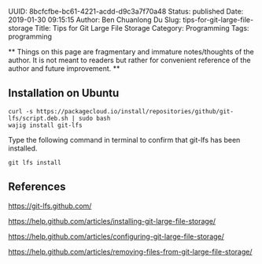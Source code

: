 UUID: 8bcfcfbe-bc61-4221-acdd-d9c3a7f70a48
Status: published
Date: 2019-01-30 09:15:15
Author: Ben Chuanlong Du
Slug: tips-for-git-large-file-storage
Title: Tips for Git Large File Storage
Category: Programming
Tags: programming

**
Things on this page are
fragmentary and immature notes/thoughts of the author.
It is not meant to readers
but rather for convenient reference of the author and future improvement.
**

## Installation on Ubuntu 

```
curl -s https://packagecloud.io/install/repositories/github/git-lfs/script.deb.sh | sudo bash
wajig install git-lfs
```
Type the following command in terminal to confirm that git-lfs has been installed.
```
git lfs install
```

## References

https://git-lfs.github.com/

https://help.github.com/articles/installing-git-large-file-storage/

https://help.github.com/articles/configuring-git-large-file-storage/

https://help.github.com/articles/removing-files-from-git-large-file-storage/


